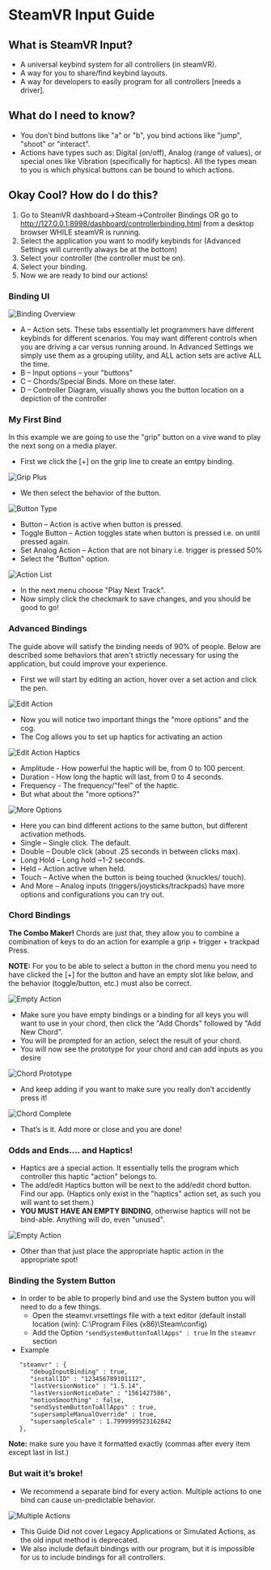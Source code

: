 # SteamVR Input Guide

## What is SteamVR Input?

- A universal keybind system for all controllers (in steamVR).
- A way for you to share/find keybind layouts.
- A way for developers to easily program for all controllers [needs a driver].

## What do I need to know?

- You don’t bind buttons like "a" or "b", you bind actions like "jump", "shoot" or "interact".
- Actions have types such as: Digital (on/off), Analog (range of values), or special ones like Vibration (specifically for haptics).
All the types mean to you is which physical buttons can be bound to which actions.

## Okay Cool? How do I do this?

1. Go to SteamVR dashboard->Steam->Controller Bindings OR go to http://127.0.0.1:8998/dashboard/controllerbinding.html from a desktop browser WHILE steamVR is running.
2. Select the application you want to modify keybinds for (Advanced Settings will currently always be at the bottom)
3. Select your controller (the controller must be on).
4. Select your binding.
5. Now we are ready to bind our actions!

### Binding UI

![Binding Overview](screenshots/guide/bindingoverview.png)

- A – Action sets. These tabs essentially let programmers have different keybinds for different scenarios. You may want different controls when you are driving a car versus running around. In Advanced Settings we simply use them as a grouping utility, and ALL action sets are active ALL the time. 
- B – Input options – your "buttons"
- C – Chords/Special Binds. More on these later.
- D – Controller Diagram, visually shows you the button location on a depiction of the controller

### My First Bind

In this example we are going to use the "grip" button on a vive wand to play the next song on a media player.

- First we click the [+] on the grip line to create an emtpy binding.

![Grip Plus](screenshots/guide/gripplus.png)

- We then select the behavior of the button.

![Button Type](screenshots/guide/buttontype.png)

- Button – Action is active when button is pressed.
- Toggle Button – Action toggles state when button is pressed i.e. on until pressed again.
- Set Analog Action – Action that are not binary i.e. trigger is pressed 50%
- Select the "Button" option.

![Action List](screenshots/guide/actionlist.png)

- In the next menu choose "Play Next Track".
- Now simply click the checkmark to save changes, and you should be good to go!

### Advanced Bindings

The guide above will satisfy the binding needs of 90% of people.
Below are described some behaviors that aren't strictly necessary for using the application, but could improve your experience.

- First we will start by editing an action, hover over a set action and click the pen.

![Edit Action](screenshots/guide/editaction.png)

- Now you will notice two important things the "more options" and the cog.
- The Cog allows you to set up haptics for activating an action 

![Edit Action Haptics](screenshots/guide/actionhaptics.png)

- Amplitude - How powerful the haptic will be, from 0 to 100 percent.
- Duration - How long the haptic will last, from 0 to 4 seconds.
- Frequency - The frequency/"feel" of the haptic.
- But what about the "more options?"

![More Options](screenshots/guide/moreoptions.png)

- Here you can bind different actions to the same button, but different activation methods.
- Single – Single click. The default.
- Double – Double click (about .25 seconds in between clicks max).
- Long Hold – Long hold ~1-2 seconds.
- Held – Action active when held.
- Touch – Active when the button is being touched (knuckles/ touch).
- And More – Analog inputs (triggers/joysticks/trackpads) have more options and configurations you can try out.

### Chord Bindings

**The Combo Maker!** Chords are just that, they allow you to combine a combination of keys to do an action for example a grip + trigger + trackpad Press.

**NOTE:** For you to be able to select a button in the chord menu you need to have clicked the [+] for the button and have an empty slot like below, and the behavior (toggle/button, etc.) must also be correct.

![Empty Action](screenshots/guide/emptyaction.png)

- Make sure you have empty bindings or a binding for all keys you will want to use in your chord, then click the "Add Chords" followed by "Add New Chord".
- You will be prompted for an action, select the result of your chord.
- You will now see the prototype for your chord and can add inputs as you desire

![Chord Prototype](screenshots/guide/chordproto.png)

- And keep adding if you want to make sure you really don’t accidently press it!

![Chord Complete](screenshots/guide/chordcomplete.png)

- That’s is it. Add more or close and you are done!

### Odds and Ends.... and Haptics!

- Haptics are a special action. It essentially tells the program which controller this haptic "action" belongs to.
- The add/edit Haptics button will be  next to the add/edit chord button. Find our app. (Haptics only exist in the "haptics" action set, as such you will want to set them.)
- **YOU MUST HAVE AN EMPTY BINDING**, otherwise haptics will not be bind-able. Anything will do, even "unused".

![Empty Action](screenshots/guide/emptyaction.png)

- Other than that just place the appropriate haptic action in the appropriate spot!

### Binding the System Button

- In order to be able to properly bind and use the System button you will need to do a few things.
  - Open the steamvr.vrsettings file with a text editor (default install location (win): C:\Program Files (x86)\Steam\config)
  - Add the Option `"sendSystemButtonToAllApps" : true` In the `steamvr` section
- Example

```
   "steamvr" : {
      "debugInputBinding" : true,
      "installID" : "123456789101112",
      "lastVersionNotice" : "1.5.14",
      "lastVersionNoticeDate" : "1561427586",
      "motionSmoothing" : false,
      "sendSystemButtonToAllApps" : true,
      "supersampleManualOverride" : true,
      "supersampleScale" : 1.7999999523162842
   },
```

**Note:** make sure you have it formatted exactly (commas after every item except last in list.)


### But wait it’s broke!

- We recommend a separate bind for every action. Multiple actions to one bind can cause un-predictable behavior.

![Multiple Actions](screenshots/guide/multipleactions.png)

- This Guide Did not cover Legacy Applications or Simulated Actions, as the old input method is deprecated.
- We also include default bindings with our program, but it is impossible for us to include bindings for all controllers.


